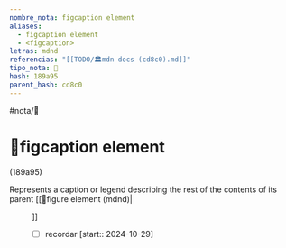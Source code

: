 ```yaml
---
nombre_nota: figcaption element
aliases:
  - figcaption element
  - <figcaption>
letras: mdnd
referencias: "[[TODO/🏛️mdn docs (cd8c0).md]]"
tipo_nota: 📑
hash: 189a95
parent_hash: cd8c0
---
```


#nota/📑

# 📑figcaption element
<div class="hash">(189a95)</div>

Represents a caption or legend describing the rest of the contents of its parent [[📑figure element (mdnd)|<figure>]]

- [ ] recordar  [start:: 2024-10-29]
